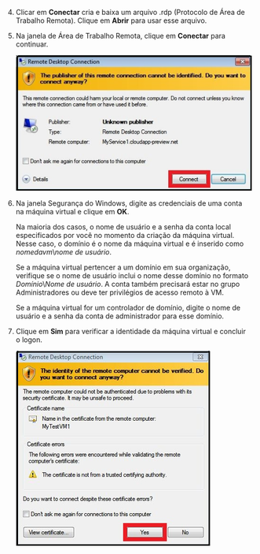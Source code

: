 <properties services="virtual-machines" title="How to Log on to a Virtual Machine Running Windows Server" authors="cynthn" solutions="" manager="timlt" editor="tysonn" />

4. Clicar em **Conectar** cria e baixa um arquivo .rdp (Protocolo de Área de Trabalho Remota). Clique em **Abrir** para usar esse arquivo.

5. Na janela de Área de Trabalho Remota, clique em **Conectar** para continuar.

	![Continuar com a conexão](./media/virtual-machines-log-on-win-server/connectpublisher.png)

6. Na janela Segurança do Windows, digite as credenciais de uma conta na máquina virtual e clique em **OK**.

 	Na maioria dos casos, o nome de usuário e a senha da conta local especificados por você no momento da criação da máquina virtual. Nesse caso, o domínio é o nome da máquina virtual e é inserido como *nomedavm*&#92;*nome de usuário*.
	
	Se a máquina virtual pertencer a um domínio em sua organização, verifique se o nome de usuário inclui o nome desse domínio no formato *Domínio*&#92;*Nome de usuário*. A conta também precisará estar no grupo Administradores ou deve ter privilégios de acesso remoto à VM.
	
	Se a máquina virtual for um controlador de domínio, digite o nome de usuário e a senha da conta de administrador para esse domínio.

7.	Clique em **Sim** para verificar a identidade da máquina virtual e concluir o logon.

	![Verificar a identidade do computador](./media/virtual-machines-log-on-win-server/connectverify.png)

<!---HONumber=Oct15_HO2-->